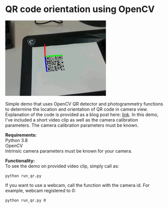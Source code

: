 # QR code orientation using OpenCV

![Alt text](media/Example.gif?raw=true "Example output.")

Simple demo that uses OpenCV QR detector and photogrammetry functions to determine the location and orientation of QR code in camera view. Explanation of the code is provided as a blog post here: [link](https://temugeb.github.io/python/computer_vision/2021/06/15/QR-Code_Orientation.html). In this demo, I've included a short video clip as well as the camera calibration parameters. The camera calibration parameters must be known. 


**Requirements:**  
Python 3.8  
OpenCV  
Intrinsic camera parameters must be known for your camera.  

**Functionality:**  
To see the demo on provided video clip, simply call as:
```
python run_qr.py
```

If you want to use a webcam, call the function with the camera id. For example, webcam registered to 0: 
```
python run_qr.py 0
```
